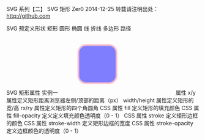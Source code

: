 SVG 系列【二】
SVG 矩形
Zer0 2014-12-25 转载请注明出处： http://github.com

SVG 预定义形状
矩形 <rect>
圆形 <circle>
椭圆 <ellipse>
线 <line>
折线 <polyline>
多边形 <polygon>
路径 <path>

SVG 矩形属性
实例一
<svg xmlns="http://www.w3.org/2000/svg" version="1.1">
  <rect x="50" y="20" rx="20" ry="20" width="100" height="100" style="fill:blue;fill-opacity:0.5;stroke:pink;stroke-width:5;stroke-opacity:0.8;"/>
</svg>
属性
x/y 属性定义矩形距离浏览器左侧/顶部的距离（px）
width/height 属性定义矩形的宽/高
rx/ry 属性定义矩形的四个角圆角
CSS 属性 fill 定义矩形的填充颜色
CSS 属性 fill-opacity 定义定义填充颜色透明度（0 - 1）
CSS 属性 stroke 定义矩形边框的颜色
CSS 属性 stroke-width 定义矩形边框的宽度
CSS 属性 stroke-opacity 定义边框颜色的透明度（0 - 1）



